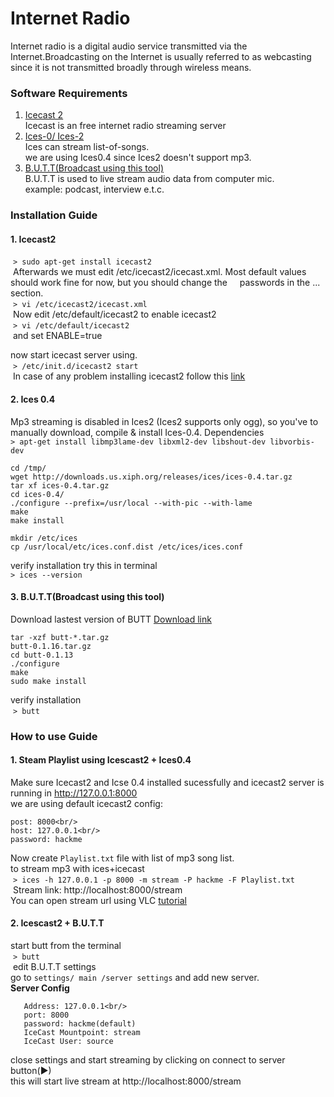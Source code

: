 # Internet Radio
Internet radio is a digital audio service transmitted via the Internet.Broadcasting on the Internet is usually referred to as webcasting since it is not transmitted broadly through wireless means.

### Software Requirements
  1. [Icecast 2](http://icecast.org/)<br />
    Icecast is an free internet radio streaming server <br />
  2. [Ices-0/ Ices-2](http://icecast.org/ices/)<br />
    Ices can stream list-of-songs.<br />
    we are using Ices0.4 since Ices2 doesn't support mp3.<br/>
  3. [B.U.T.T(Broadcast using this tool)](https://danielnoethen.de/)<br />
    B.U.T.T is used to live stream audio data from computer mic.<br />
    example: podcast, interview e.t.c.<br />
  
### Installation Guide
#### 1. Icecast2 
  ``> sudo apt-get install icecast2`` <br/>
  Afterwards we must edit /etc/icecast2/icecast.xml. Most default values should work fine for now, but you should change the     passwords in the <authentication>...</authentication> section.<br />
  ``> vi /etc/icecast2/icecast.xml`` <br/>
  Now edit /etc/default/icecast2 to enable icecast2<br />
  ``> vi /etc/default/icecast2`` <br/>
  and set ENABLE=true<br />
  
  now start icecast server using.<br />
  ``> /etc/init.d/icecast2 start`` <br/>
  In case of any problem installing icecast2 follow this [link](https://www.howtoforge.com/linux_webradio_with_icecast2_ices2)<br />
#### 2. Ices 0.4
 Mp3 streaming is disabled in Ices2 (Ices2 supports only ogg), so you've to manually download, compile & install Ices-0.4.
 Dependencies<br />
 ``> apt-get install libmp3lame-dev libxml2-dev libshout-dev libvorbis-dev`` <br/> 
 
    cd /tmp/
    wget http://downloads.us.xiph.org/releases/ices/ices-0.4.tar.gz
    tar xf ices-0.4.tar.gz
    cd ices-0.4/
    ./configure --prefix=/usr/local --with-pic --with-lame
    make
    make install

    mkdir /etc/ices
    cp /usr/local/etc/ices.conf.dist /etc/ices/ices.conf
verify installation try this in terminal<br />
``> ices --version`` <br/> 

#### 3. B.U.T.T(Broadcast using this tool)
 Download lastest version of BUTT [Download link](https://sourceforge.net/projects/butt/files/butt/)<br />
 
    tar -xzf butt-*.tar.gz
    butt-0.1.16.tar.gz
    cd butt-0.1.13
    ./configure
    make
    sudo make install
  verify installation <br />
  ``> butt`` <br/>
### How to use Guide <br />
#### 1. Steam Playlist using Icescast2 + Ices0.4
  Make sure Icecast2 and Icse 0.4 installed sucessfully and icecast2 server is running in http://127.0.0.1:8000<br />
  we are using default icecast2 config:<br />
  ```mountpoint: stream<br/>
  post: 8000<br/>
  host: 127.0.0.1<br/>
  password: hackme
  ```
  Now create ``Playlist.txt`` file with list of mp3 song list.<br/>
  to stream mp3 with ices+icecast<br/>
  ``> ices -h 127.0.0.1 -p 8000 -m stream -P hackme -F Playlist.txt``<br/>
  Stream link: http://localhost:8000/stream <br/>
  You can open stream url using VLC [tutorial](https://www.wikihow.com/Use-VLC-Media-Player-to-Listen-to-Internet-Radio)<br/>
#### 2. Icescast2 + B.U.T.T
  start butt from the terminal<br/>
  ``> butt `` <br/>
  edit B.U.T.T settings<br/>
  go to ``settings/ main /server settings`` and add new server.<br/>
  **Server Config** <br/>
 ```Name: Test Type: IceCast
    Address: 127.0.0.1<br/>
    port: 8000
    password: hackme(default)
    IceCast Mountpoint: stream
    IceCast User: source
 ```
   close settings and start streaming by clicking on connect to server button(►)<br/>
   this will start live stream at http://localhost:8000/stream
